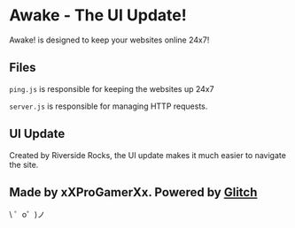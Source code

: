 Awake - The UI Update!
=================

Awake! is designed to keep your websites online 24x7!


Files
-----

`ping.js` is responsible for keeping the websites up 24x7

`server.js` is responsible for managing HTTP requests.


UI Update
-------

Created by Riverside Rocks, the UI update makes it much easier to navigate the site.

Made by xXProGamerXx. Powered by [Glitch](https://glitch.com/)
-------------------

\ ゜o゜)ノ
